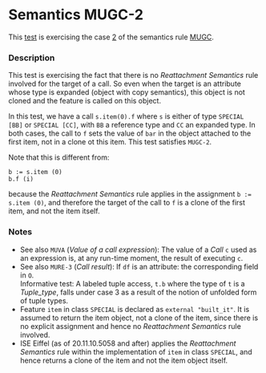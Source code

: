 # Semantics MUGC-2

This [test](.) is exercising the case [2](../Readme.md) of the semantics rule [MUGC](../../mugc/Readme.md).

### Description

This test is exercising the fact that there is no *Reattachment Semantics* rule involved for the target of a call. So even when the target is an attribute whose type is expanded (object with copy semantics), this object is not cloned and the feature is called on this object.

In this test, we have a call `s.item(0).f` where `s` is either of type `SPECIAL [BB]` or `SPECIAL [CC]`, with `BB` a reference type and `CC` an expanded type. In both cases, the call to `f` sets the value of `bar` in the object attached to the first item, not in a clone ot this item. This test satisfies `MUGC-2`.

Note that this is different from:

```
b := s.item (0)
b.f (i)
```

because the *Reattachment Semantics* rule applies in the assignment `b := s.item (0)`, and therefore the target of the call to `f` is a clone of the first item, and not the item itself.

### Notes

* See also `MUVA` (*Value of a call expression*): The value of a *Call* `c` used as an expression is, at any run-time moment, the result of executing `c`.
* See also `MURE-3` (*Call result*): If `df` is an attribute: the corresponding field in `O`.  
Informative test: A labeled tuple access, `t.b` where the type of `t` is a *Tuple_type*, falls under case 3 as a result of the notion of unfolded form of tuple types.
* Feature `item` in class `SPECIAL` is declared as `external "built_it"`. It is assumed to return the item object, not a clone of the item, since there is no explicit assignment and hence no *Reattachment Semantics* rule involved.
* ISE Eiffel (as of 20.11.10.5058 and after) applies the *Reattachment Semantics* rule within the implementation of `item` in class `SPECIAL`, and hence returns a clone of the item and not the item object itself.
